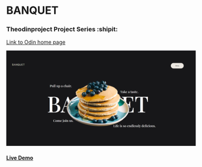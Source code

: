 # BANQUET
### Theodinproject Project Series :shipit:
[Link to Odin home page](https://www.theodinproject.com/)

![BANQUET Home Page Screenshot](web-page-screeshot.PNG)

#### [Live Demo](https://tarekvisch.github.io/restaurant-page/)


